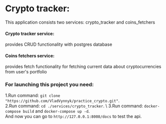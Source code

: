 # Crypto tracker:
  This application consists two services: crypto_tracker and coins_fetchers

#### Crypto tracker service: 
provides CRUD functionality with postgres database

#### Coins fetchers service: 
provides fetch functionality for fetching current data about cryptocurrencies from user's portfolio 

### For launching this project you need:
  1.Run command: `git clone "https://github.com/VladVynnyk/practice_crypto.git"`. \
  2.Run command: `cd ./services/crypto_tracker`. \ 
  3.Run command: `docker-compose build` and `docker-compose up -d`. \
And now you can go to `http://127.0.0.1:8008/docs` to test the api.
  
